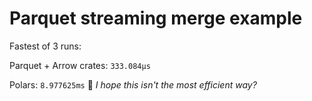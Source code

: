 # Parquet streaming merge example

Fastest of 3 runs:

Parquet + Arrow crates: `333.084µs`

Polars: `8.977625ms` 🫣 _I hope this isn't the most efficient way?_
